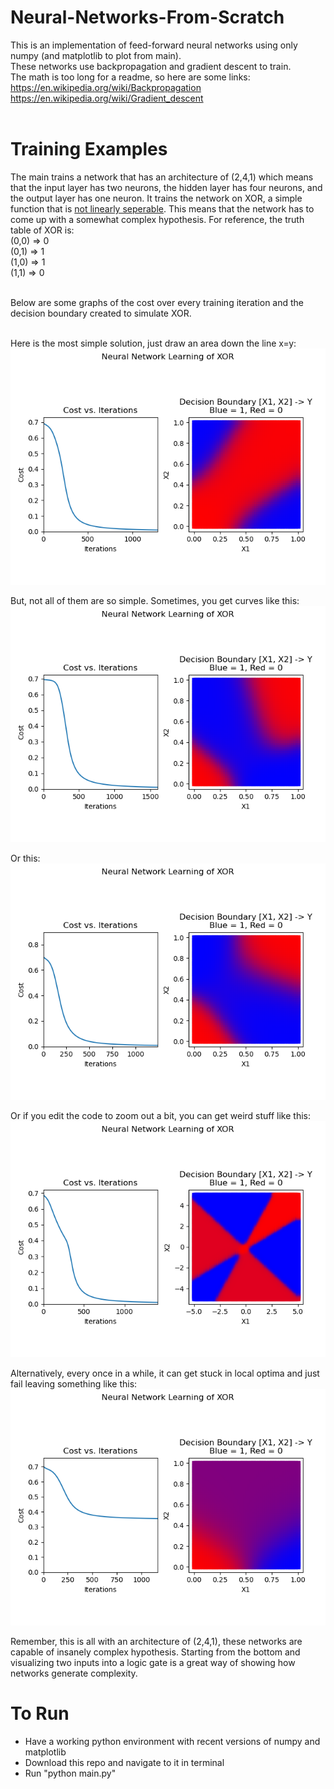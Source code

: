 # Neural-Networks-From-Scratch

This is an implementation of feed-forward neural networks using only numpy (and matplotlib to plot from main). <br>
These networks use backpropagation and gradient descent to train. <br>
The math is too long for a readme, so here are some links: <br>
https://en.wikipedia.org/wiki/Backpropagation <br>
https://en.wikipedia.org/wiki/Gradient_descent <br><br>

# Training Examples
The main trains a network that has an architecture of (2,4,1) which means that the input layer has two neurons, the hidden layer has four neurons, and the output layer has one neuron. It trains the network on XOR, a simple function that is <u>not linearly seperable</u>. This means that the network has to come up with a somewhat complex hypothesis. For reference, the truth table of XOR is: <br>
(0,0) => 0 <br>
(0,1) => 1 <br>
(1,0) => 1 <br>
(1,1) => 0 <br><br>

Below are some graphs of the cost over every training iteration and the decision boundary created to simulate XOR. <br><br>

Here is the most simple solution, just draw an area down the line x=y: <br>
![Success_1](img/Success_1.png) <br>

But, not all of them are so simple. Sometimes, you get curves like this: <br>
![Success_2](img/Success_2.png) <br>

Or this: <br>
![Success_3](img/Success_3.png) <br>

Or if you edit the code to zoom out a bit, you can get weird stuff like this: <br>
![Success_4](img/Success_4.png) <br>

Alternatively, every once in a while, it can get stuck in local optima and just fail leaving something like this: <br>
![failure](img/failure.png) <br>

Remember, this is all with an architecture of (2,4,1), these networks are capable of insanely complex hypothesis. Starting from the bottom and visualizing two inputs into a logic gate is a great way of showing how networks generate complexity. <br>

# To Run
* Have a working python environment with recent versions of numpy and matplotlib
* Download this repo and navigate to it in terminal
* Run "python main.py"
